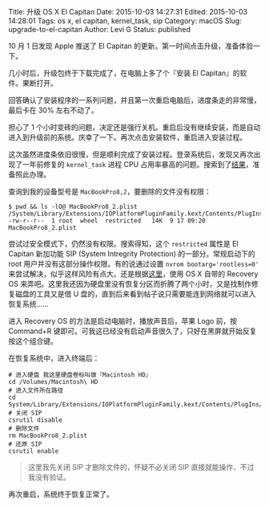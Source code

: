 Title: 升级 OS X El Capitan
Date: 2015-10-03 14:27:31
Edited: 2015-10-03 14:28:01
Tags: os x, el capitan, kernel_task, sip
Category: macOS
Slug: upgrade-to-el-capitan
Author: Levi G
Status: published

10 月 1 日发现 Apple 推送了 El Capitan 的更新。第一时间点击升级，准备体验一下。

几小时后，升级包终于下载完成了，在电脑上多了个『安装 El Capitan』的软件。果断打开。

回答确认了安装程序的一系列问题，并且第一次重启电脑后，进度条走的非常慢，最后卡在 30% 左右不动了。

担心了 1 个小时变砖的问题，决定还是强行关机。重启后没有继续安装，而是自动进入到升级前的系统。庆幸了一下。再次点击安装软件，重启进入安装过程。

这次虽然进度条依旧很慢，但是顺利完成了安装过程。登录系统后，发现又再次出现了一年前修复的 `kernel_task` 进程 CPU 占用率暴高的问题。搜索到了[结果](http://www.zhihu.com/question/19611376)，准备照此办理。

查询到我的设备型号是 `MacBookPro8,2`，要删除的文件没有权限：

```
$ pwd && ls -lO@ MacBookPro8_2.plist
/System/Library/Extensions/IOPlatformPluginFamily.kext/Contents/PlugIns/ACPI_SMC_PlatformPlugin.kext/Contents/Resources
-rw-r--r--  1 root  wheel  restricted   14K  9 17 09:20 MacBookPro8_2.plist
```

尝试过安全模式下，仍然没有权限。搜索得知，这个 `restricted` 属性是 El Capitan 新加功能 SIP (System Intregrity Protection) 的一部分。常规启动下的 root 用户并没有这部分操作权限。有的说通过设置 `nvrom bootarg='rootless=0'` 来尝试解决，似乎这样风险有点大。还是根据[这里](https://forums.developer.apple.com/thread/3981)，使用 OS X 自带的 Recovery OS 来弄吧。这里我还因为硬盘里没有恢复分区而折腾了两个小时，又是找制作修复磁盘的工具又是借 U 盘的，直到后来看到帖子说只需要能连到网络就可以进入恢复系统……

进入 Recovery OS 的方法是启动电脑时，播放声音后，苹果 Logo 前，按 Command+R 键即可。可我这已经没有启动声音很久了，只好在黑屏就开始反复按这个组合键。

在恢复系统中，进入终端后：

```
# 进入硬盘 我这里硬盘卷标叫做『Macintosh HD』
cd /Volumes/Macintosh\ HD
# 进入文件所在路径
cd System/Library/Extensions/IOPlatformPluginFamily.kext/Contents/PlugIns/ACPI_SMC_PlatformPlugin.kext/Contents/Resources
# 关闭 SIP
csrutil disable
# 删除文件
rm MacBookPro8_2.plist
# 还原 SIP
csrutil enable
```

> 这里我先关闭 SIP 才删除文件的，怀疑不必关闭 SIP 直接就能操作，不过我没有验证。

再次重启，系统终于恢复正常了。